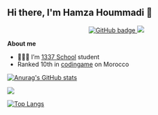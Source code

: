 ## Hi there, I'm Hamza Hoummadi 👋 

<p align="center">
<!--     <a href="https://github.com/hoummadi">
    <img src="https://img.shields.io/github/watchers/hoummadi/hoummadi?label=Profile%20Views&style=for-the-badge" alt="GitHub badge" />
  </a> -->
  <a href="https://github.com/hoummadi">
    <img src="https://img.shields.io/github/followers/hoummadi?label=Followers&logo=GitHub&style=for-the-badge" alt="GitHub badge" />
  </a>
  <a href="https://www.linkedin.com/in/hamza-hoummadi/">
    <img src="https://img.shields.io/website?label=Linkedin&style=for-the-badge&url=https%3A%2F%2Fcodestackr.com" />
  </a>
</p>

**About me**

- 👨🏽‍💻 I’m [1337 School](https://www.1337.ma/en/) student
- Ranked 10th in [codingame](https://www.codingame.com/profile/8b104feb2cd64ffd04b16fb55e1e76946368504) on Morocco

[![Anurag's GitHub stats](https://github-readme-stats.vercel.app/api?username=hoummadi&count_private=true&show_icons=true&theme=radical)](https://github.com/anuraghazra/github-readme-stats)



  <a href = "https://profile.intra.42.fr/users/hhoummad" ><img src="https://badge.mediaplus.ma/darkgray/hhoummad"><a>

      

[![Top Langs](https://github-readme-stats.vercel.app/api/top-langs/?username=hoummadi&layout=compact&theme=radical)](https://github.com/hoummadi)

<!-- [![42 Profile Card](https://1337-readme.vercel.app/api/profile?cursus=42&dark=true&email=hide&login=hhoummad)](https://github.com/mohouyizme/1337-readme) -->

